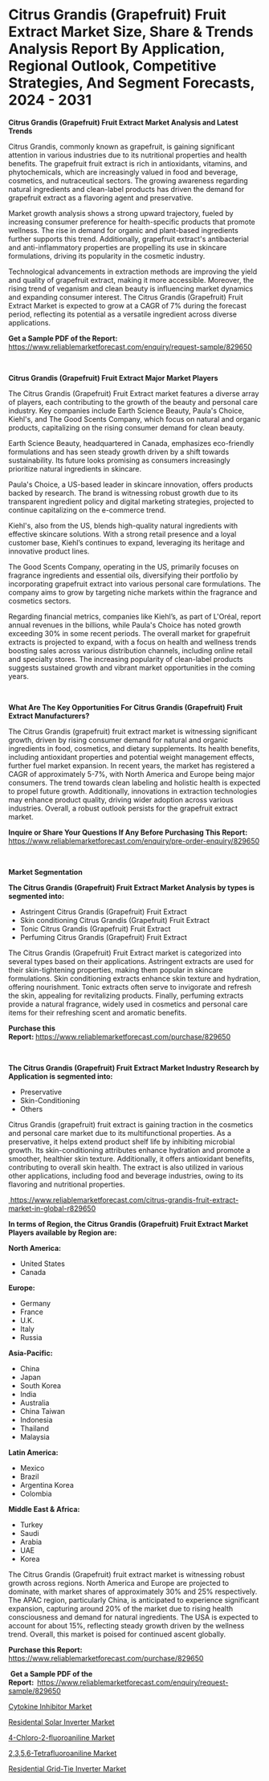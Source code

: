<p><h1>Citrus Grandis (Grapefruit) Fruit Extract Market Size, Share & Trends Analysis Report By Application, Regional Outlook, Competitive Strategies, And Segment Forecasts, 2024 - 2031</h1></p><p><strong>Citrus Grandis (Grapefruit) Fruit Extract Market Analysis and Latest Trends</strong></p>
<p><p>Citrus Grandis, commonly known as grapefruit, is gaining significant attention in various industries due to its nutritional properties and health benefits. The grapefruit fruit extract is rich in antioxidants, vitamins, and phytochemicals, which are increasingly valued in food and beverage, cosmetics, and nutraceutical sectors. The growing awareness regarding natural ingredients and clean-label products has driven the demand for grapefruit extract as a flavoring agent and preservative. </p><p>Market growth analysis shows a strong upward trajectory, fueled by increasing consumer preference for health-specific products that promote wellness. The rise in demand for organic and plant-based ingredients further supports this trend. Additionally, grapefruit extract's antibacterial and anti-inflammatory properties are propelling its use in skincare formulations, driving its popularity in the cosmetic industry. </p><p>Technological advancements in extraction methods are improving the yield and quality of grapefruit extract, making it more accessible. Moreover, the rising trend of veganism and clean beauty is influencing market dynamics and expanding consumer interest. The Citrus Grandis (Grapefruit) Fruit Extract Market is expected to grow at a CAGR of 7% during the forecast period, reflecting its potential as a versatile ingredient across diverse applications.</p></p>
<p><strong>Get a Sample PDF of the Report:&nbsp;</strong> <a href="https://www.reliablemarketforecast.com/enquiry/request-sample/829650?utm_campaign=1108&utm_medium=2&utm_source=Github&utm_content=ia&utm_term=08102024&utm_id=citrus-grandis-grapefruit-fruit-extract">https://www.reliablemarketforecast.com/enquiry/request-sample/829650</a></p>
<p>&nbsp;</p>
<p><strong>Citrus Grandis (Grapefruit) Fruit Extract Major Market Players</strong></p>
<p><p>The Citrus Grandis (Grapefruit) Fruit Extract market features a diverse array of players, each contributing to the growth of the beauty and personal care industry. Key companies include Earth Science Beauty, Paula's Choice, Kiehl's, and The Good Scents Company, which focus on natural and organic products, capitalizing on the rising consumer demand for clean beauty.</p><p>Earth Science Beauty, headquartered in Canada, emphasizes eco-friendly formulations and has seen steady growth driven by a shift towards sustainability. Its future looks promising as consumers increasingly prioritize natural ingredients in skincare.</p><p>Paula's Choice, a US-based leader in skincare innovation, offers products backed by research. The brand is witnessing robust growth due to its transparent ingredient policy and digital marketing strategies, projected to continue capitalizing on the e-commerce trend.</p><p>Kiehl's, also from the US, blends high-quality natural ingredients with effective skincare solutions. With a strong retail presence and a loyal customer base, Kiehl’s continues to expand, leveraging its heritage and innovative product lines.</p><p>The Good Scents Company, operating in the US, primarily focuses on fragrance ingredients and essential oils, diversifying their portfolio by incorporating grapefruit extract into various personal care formulations. The company aims to grow by targeting niche markets within the fragrance and cosmetics sectors.</p><p>Regarding financial metrics, companies like Kiehl’s, as part of L'Oréal, report annual revenues in the billions, while Paula's Choice has noted growth exceeding 30% in some recent periods. The overall market for grapefruit extracts is projected to expand, with a focus on health and wellness trends boosting sales across various distribution channels, including online retail and specialty stores. The increasing popularity of clean-label products suggests sustained growth and vibrant market opportunities in the coming years.</p></p>
<p>&nbsp;</p>
<p><strong>What Are The Key Opportunities For Citrus Grandis (Grapefruit) Fruit Extract Manufacturers?</strong></p>
<p><p>The Citrus Grandis (grapefruit) fruit extract market is witnessing significant growth, driven by rising consumer demand for natural and organic ingredients in food, cosmetics, and dietary supplements. Its health benefits, including antioxidant properties and potential weight management effects, further fuel market expansion. In recent years, the market has registered a CAGR of approximately 5-7%, with North America and Europe being major consumers. The trend towards clean labeling and holistic health is expected to propel future growth. Additionally, innovations in extraction technologies may enhance product quality, driving wider adoption across various industries. Overall, a robust outlook persists for the grapefruit extract market.</p></p>
<p><strong>Inquire or Share Your Questions If Any Before Purchasing This Report:</strong> <a href="https://www.reliablemarketforecast.com/enquiry/pre-order-enquiry/829650?utm_campaign=1108&utm_medium=2&utm_source=Github&utm_content=ia&utm_term=08102024&utm_id=citrus-grandis-grapefruit-fruit-extract">https://www.reliablemarketforecast.com/enquiry/pre-order-enquiry/829650</a></p>
<p>&nbsp;</p>
<p><strong>Market Segmentation</strong></p>
<p><strong>The Citrus Grandis (Grapefruit) Fruit Extract Market Analysis by types is segmented into:</strong></p>
<p><ul><li>Astringent Citrus Grandis (Grapefruit) Fruit Extract</li><li>Skin conditioning Citrus Grandis (Grapefruit) Fruit Extract</li><li>Tonic Citrus Grandis (Grapefruit) Fruit Extract</li><li>Perfuming Citrus Grandis (Grapefruit) Fruit Extract</li></ul></p>
<p><p>The Citrus Grandis (Grapefruit) Fruit Extract market is categorized into several types based on their applications. Astringent extracts are used for their skin-tightening properties, making them popular in skincare formulations. Skin conditioning extracts enhance skin texture and hydration, offering nourishment. Tonic extracts often serve to invigorate and refresh the skin, appealing for revitalizing products. Finally, perfuming extracts provide a natural fragrance, widely used in cosmetics and personal care items for their refreshing scent and aromatic benefits.</p></p>
<p><strong>Purchase this Report:&nbsp;</strong><a href="https://www.reliablemarketforecast.com/purchase/829650?utm_campaign=1108&utm_medium=2&utm_source=Github&utm_content=ia&utm_term=08102024&utm_id=citrus-grandis-grapefruit-fruit-extract">https://www.reliablemarketforecast.com/purchase/829650</a></p>
<p>&nbsp;</p>
<p><strong>The Citrus Grandis (Grapefruit) Fruit Extract Market Industry Research by Application is segmented into:</strong></p>
<p><ul><li>Preservative</li><li>Skin-Conditioning</li><li>Others</li></ul></p>
<p><p>Citrus Grandis (grapefruit) fruit extract is gaining traction in the cosmetics and personal care market due to its multifunctional properties. As a preservative, it helps extend product shelf life by inhibiting microbial growth. Its skin-conditioning attributes enhance hydration and promote a smoother, healthier skin texture. Additionally, it offers antioxidant benefits, contributing to overall skin health. The extract is also utilized in various other applications, including food and beverage industries, owing to its flavoring and nutritional properties.</p></p>
<p><a href="https://www.reliablemarketforecast.com/citrus-grandis-fruit-extract-market-in-global-r829650?utm_campaign=1108&utm_medium=2&utm_source=Github&utm_content=ia&utm_term=08102024&utm_id=citrus-grandis-grapefruit-fruit-extract">&nbsp;https://www.reliablemarketforecast.com/citrus-grandis-fruit-extract-market-in-global-r829650</a></p>
<p><strong>In terms of Region, the Citrus Grandis (Grapefruit) Fruit Extract Market Players available by Region are:</strong></p>
<p>
    <p> <strong> North America: </strong>
        <ul>
            <li>United States</li>
            <li>Canada</li>
        </ul>
        </p> 
    <p> <strong> Europe: </strong>
        <ul>
            <li>Germany</li>
            <li>France</li>
            <li>U.K.</li>
            <li>Italy</li>
            <li>Russia</li>
        </ul>
        </p> 
    <p> <strong> Asia-Pacific: </strong>
        <ul>
            <li>China</li>
            <li>Japan</li>
            <li>South Korea</li>
            <li>India</li>
            <li>Australia</li>
            <li>China Taiwan</li>
            <li>Indonesia</li>
            <li>Thailand</li>
            <li>Malaysia</li>
        </ul>
        </p> 
    <p> <strong> Latin America: </strong>
        <ul>
            <li>Mexico</li>
            <li>Brazil</li>
            <li>Argentina Korea</li>
            <li>Colombia</li>
        </ul>
        </p> 
    <p> <strong> Middle East & Africa: </strong>
        <ul>
            <li>Turkey</li>
            <li>Saudi</li>
            <li>Arabia</li>
            <li>UAE</li>
            <li>Korea</li>
        </ul>
    </p>
    </p>
<p><p>The Citrus Grandis (Grapefruit) fruit extract market is witnessing robust growth across regions. North America and Europe are projected to dominate, with market shares of approximately 30% and 25% respectively. The APAC region, particularly China, is anticipated to experience significant expansion, capturing around 20% of the market due to rising health consciousness and demand for natural ingredients. The USA is expected to account for about 15%, reflecting steady growth driven by the wellness trend. Overall, this market is poised for continued ascent globally.</p></p>
<p><strong>Purchase this Report: </strong><a href="https://www.reliablemarketforecast.com/purchase/829650?utm_campaign=1108&utm_medium=2&utm_source=Github&utm_content=ia&utm_term=08102024&utm_id=citrus-grandis-grapefruit-fruit-extract">https://www.reliablemarketforecast.com/purchase/829650</a></p>
<p>&nbsp;<strong>Get a Sample PDF of the Report:&nbsp;&nbsp;</strong><a href="https://www.reliablemarketforecast.com/enquiry/request-sample/829650?utm_campaign=1108&utm_medium=2&utm_source=Github&utm_content=ia&utm_term=08102024&utm_id=citrus-grandis-grapefruit-fruit-extract">https://www.reliablemarketforecast.com/enquiry/request-sample/829650</a></p>
<p><strong></strong></p>
<p><p><a href="https://www.linkedin.com/pulse/navigating-global-cytokine-inhibitor-market-from-trends-strategy-cplvf?utm_campaign=1108&utm_medium=2&utm_source=Github&utm_content=ia&utm_term=08102024&utm_id=citrus-grandis-grapefruit-fruit-extract">Cytokine Inhibitor Market</a></p><p><a href="https://issuu.com/reportprime-2/docs/residental-solar-inverter-market-si_937cd6fceb6c73?utm_campaign=1108&utm_medium=2&utm_source=Github&utm_content=ia&utm_term=08102024&utm_id=citrus-grandis-grapefruit-fruit-extract">Residental Solar Inverter Market</a></p><p><a href="https://github.com/ardellegief/Market-Research-Report-List-1/blob/main/4-chloro-2-fluoroaniline-market.md?utm_campaign=1108&utm_medium=2&utm_source=Github&utm_content=ia&utm_term=08102024&utm_id=citrus-grandis-grapefruit-fruit-extract">4-Chloro-2-fluoroaniline Market</a></p><p><a href="https://github.com/CliffMedina6/Market-Research-Report-List-6/blob/main/2356-tetrafluoroaniline-market.md?utm_campaign=1108&utm_medium=2&utm_source=Github&utm_content=ia&utm_term=08102024&utm_id=citrus-grandis-grapefruit-fruit-extract">2,3,5,6-Tetrafluoroaniline Market</a></p><p><a href="https://issuu.com/reportprime-2/docs/residential-grid-tie-inverter-marke_f32e4268f2c1b0?utm_campaign=1108&utm_medium=2&utm_source=Github&utm_content=ia&utm_term=08102024&utm_id=citrus-grandis-grapefruit-fruit-extract">Residential Grid-Tie Inverter Market</a></p></p>